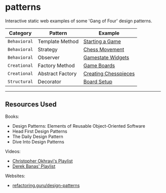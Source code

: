 # patterns

Interactive static web examples of some 'Gang of Four' design patterns.

| Category | Pattern | Example |
| ----- | ----- | ----- |
| ```Behavioral``` | Template Method | [Starting a Game](/Dart/template-method/README.md) |
| ```Behavioral``` | Strategy | [Chess Movement](/Dart/strategy/README.md) |
| ```Behavioral``` | Observer | [Gamestate Widgets](/Dart/observer/README.md) |
| ```Creational``` | Factory Method | [Game Boards](/Dart/factory-method/README.md) |
| ```Creational``` | Abstract Factory | [Creating Chesspieces](/Dart/abstract-factory/README.md) |
| ```Structural``` | Decorator | [Board Setup](/Dart/decorator/README.md) |

-----

## Resources Used

Books:

- Design Patterns: Elements of Reusable Object-Oriented Software
- Head First Design Patterns
- The Daily Design Pattern
- Dive Into Design Patterns

Videos:

- [Christopher Okhravi's Playlist](https://www.youtube.com/playlist?list=PLrhzvIcii6GNjpARdnO4ueTUAVR9eMBpc)
- [Derek Banas' Playlist](https://www.youtube.com/playlist?list=PLF206E906175C7E07)


Websites:

- [refactoring.guru/design-patterns](https://refactoring.guru/design-patterns)

